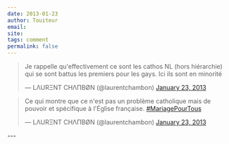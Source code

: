 ```yaml
---
date: 2013-01-23
author: Touiteur
email: 
site: 
tags: comment
permalink: false
---
```


<blockquote class="twitter-tweet"><p>Je rappelle qu'effectivement ce sont les cathos NL (hors hiérarchie) qui se sont battus les premiers pour les gays. Ici ils sont en minorité</p>&mdash; LΛURΞNT CHΛΠBØN (@laurentchambon) <a href="https://twitter.com/laurentchambon/status/294093283322368000">January 23, 2013</a></blockquote>
<script async src="http://meinamsterdam.nl//platform.twitter.com/widgets.js" charset="utf-8"></script>

<blockquote class="twitter-tweet"><p>Ce qui montre que ce n'est pas un problème catholique mais de pouvoir et spécifique à l'Église française. <a href="https://twitter.com/search/%23MariagePourTous">#MariagePourTous</a></p>&mdash; LΛURΞNT CHΛΠBØN (@laurentchambon) <a href="https://twitter.com/laurentchambon/status/294093527548305409">January 23, 2013</a></blockquote>
<script async src="http://meinamsterdam.nl//platform.twitter.com/widgets.js" charset="utf-8"></script>
---